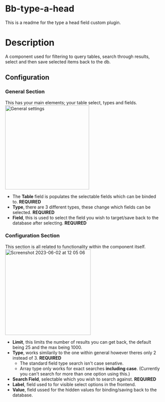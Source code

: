 # Bb-type-a-head
This is a readme for the type a head field custom plugin.

# Description
A component used for filtering to query tables, search through results, select and then save selected items back to the db.

## Configuration

### General Section
This has your main elements; your table select, types and fields.\
<img width="270" alt="General settings" src="https://github.com/ConorWebb96/bb-typehead/assets/126772285/c62f41c6-e3d4-47f3-89df-1feea5143686">
* The **Table** field is populates the selectable fields which can be binded to. **REQUIRED**
* **Type**, there are 3 different types, these change which fields can be selected. **REQUIRED**
* **Field**, this is used to select the field you wish to target/save back to the database after selecting. **REQUIRED**

### Configuration Section
This section is all related to functionality within the component itself.\
<img width="275" alt="Screenshot 2023-06-02 at 12 05 06" src="https://github.com/ConorWebb96/bb-typehead/assets/126772285/072d9baf-95fd-4f40-b703-b7afe2cb6332">
* **Limit**, this limits the number of results you can get back, the default being 25 and the max being 1000.
* **Type**, works similarily to the one within general however theres only 2 instead of 3. **REQUIRED**
  * The standard field type search isn't case senative.
  * Array type only works for exact searches **including case**. (Currently you can't search for more than one option using this.)  
* **Search Field**, selectable which you wish to search against. **REQUIRED**
* **Label**, field used to for visible select options in the frontend.
* **Value**, field ussed for the hidden values for binding/saving back to the database.
